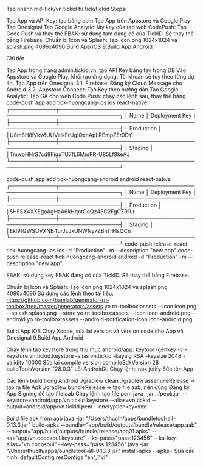 Tạo nhánh mới tick/vn.tickid từ tick/tickid
Steps:

Tạo App và API Key: tạo bằng cơm
Tạo App trên Appstore và Google Play
Tạo Onesignal
Tạo Google Analytic: lấy key của tạo web
CodePush: Tạo Code Push và thay thế
FBAK: sử dụng tạm đang có của TickID. Sẽ thay thế bằng Firebase.
Chuẩn bị Icon và Splash: Tạo icon.png 1024x1024 và splash.png 4096x4096
Build App iOS
9.Build App Android

Chi tiết

Tạo App trong trang admin.tickid.vn, tạo API Key bằng tay trong DB
Vào Appstore và Google Play, khởi tạo ứng dụng. Tài khoản sẽ tùy theo từng dự án.
Tạo App trên Onesignal
3.1. Firebase: Đăng ký Cloud Message cho Android
3.2. Appstore Connect: Tạo Key theo hướng dẫn
Tạo Google Analytic: Tạo GA cho web
Code Push: chạy các lệnh sau, thay thế bằng
code-push app add tick-huongcang-ios ios react-native
┌────────────┬──────────────────────────────────────────────────────────────────┐
│ Name       │ Deployment Key                                                   │
├────────────┼──────────────────────────────────────────────────────────────────┤
│ Production │  │U8m8H8iVkv6UUVelkFrUgIQxhApLREmpZEr9DY
├────────────┼──────────────────────────────────────────────────────────────────┤
│ Staging    │  │TmwoHNrS7cd8FiguTU7fL6MmPR-U85Lf8keAJ
└────────────┴──────────────────────────────────────────────────────────────────┘

code-push app add tick-huongcang-android android react-native
┌────────────┬──────────────────────────────────────────────────────────────────┐
│ Name       │ Deployment Key                                                   │
├────────────┼──────────────────────────────────────────────────────────────────┤
│ Production │  │5HFSX4XXEgoAgHaA6kHqntGoQz43C2FgCZR1Lr
├────────────┼──────────────────────────────────────────────────────────────────┤
│ Staging    │  │Ekl91GWSUVXNB4brJzJxUNWNy7ZBnTrFIsQCn
└────────────┴──────────────────────────────────────────────────────────────────┘
code-push release-react tick-huongcang-ios ios -d "Production" -m --description "new app"
code-push release-react tick-huongcang-android android -d "Production" -m --description "new app"


FBAK: sử dụng key FBAK đang có của TickID. Sẽ thay thế bằng Firebase.


Chuẩn bị Icon và Splash: Tạo icon.png 1024x1024 và splash.png 4096x4096
Sử dụng các lệnh theo tài liệu: https://github.com/bamlab/generator-rn-toolbox/tree/master/generators/assets
yo rn-toolbox:assets --icon icon.png --splash splash.png --store
yo rn-toolbox:assets --icon icon-android.png --android
yo rn-toolbox:assets --android-notification-icon icon-android.png


Build App iOS
Chạy Xcode, sửa lại version và version code cho App và Onesignal
9.Build App Android

Chạy lệnh tạo keystore trong thư mục android/app:
keytool -genkey -v -keystore vn.tickid.keystore -alias vn.tickid -keyalg RSA -keysize 2048 -validity 10000
Sửa lại compile version
compileSdkVersion 28
buildToolsVersion "28.0.3"
Lỗi AndroidX: Chạy lệnh:
npx jetify
Sửa tên App


Các lệnh build trong Android
./gradlew clean
./gradlew assembleRelease	-> tạo ra file Apk
./gradlew bundleRelease		-> tạo file aab, nên dùng
Đăng ký App Signing để tạo file aab
Chạy lệnh tạo file pem
java -jar ../pepk.jar --keystore=android/app/vn.tickid.keystore --alias=vn.tickid --output=android/app/vn.tickid.pem --encryptionkey=xxx

Build file apk from aab
java -jar "/Users/thuclh/apps/bundletool-all-0.13.3.jar" build-apks --bundle="app/build/outputs/bundle/release/app.aab" --output="app/build/outputs/bundle/release/app01.apks" --ks="app/vn.cocosoul.keystore" --ks-pass="pass:123456" --ks-key-alias="vn.cocosoul" --key-pass="pass:123456"
java -jar "/Users/thuclh/apps/bundletool-all-0.13.3.jar"  install-apks --apks=
Sửa cấu hình:
defaultConfig
resConfigs "en", "vi"